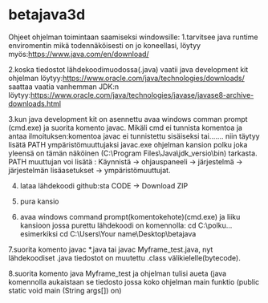 # betajava3d

Ohjeet ohjelman toimintaan saamiseksi windowsille:
1.tarvitsee java runtime enviromentin mikä todennäköisesti on jo koneellasi, löytyy myös:https://www.java.com/en/download/

2.koska tiedostot lähdekoodimuodossa(.java) vaatii java development kit ohjelman löytyy:https://www.oracle.com/java/technologies/downloads/
saattaa vaatia vanhemman JDK:n löytyy:https://www.oracle.com/java/technologies/javase/javase8-archive-downloads.html

3.kun java development kit on asennettu avaa windows comman prompt (cmd.exe) ja suorita komento javac. Mikäli cmd ei tunnista komentoa
ja antaa ilmoituksen:komentoa javac ei tunnistettu sisäiseksi tai....... niin täytyy lisätä PATH ympäristömuuttujaksi javac.exe ohjelman kansion polku
joka yleensä on tämän näköinen (C:\Program Files\Java\jdk_versio\bin) tarkasta. PATH muuttujan voi lisätä :
Käynnistä -> ohjauspaneeli -> järjestelmä -> järjestelmän lisäasetukset -> ympäristömuuttujat.

4. lataa lähdekoodi github:sta  CODE -> Download ZIP

5. pura kansio

6. avaa windows command prompt(komentokehote)(cmd.exe) ja liiku kansioon jossa purettu lähdekoodi on 
komennolla: cd C:\polku...    esimerkiksi  cd C:\Users\Your name\Desktop\betajava

7.suorita komento javac *.java  tai  javac Myframe_test.java, nyt lähdekoodiset .java tiedostot on muutettu .class välikielelle(bytecode).

8.suorita komento java Myframe_test ja ohjelman tulisi aueta
 (java komennolla aukaistaan se tiedosto jossa koko ohjelman main funktio (public static void main (String args[]) on)


